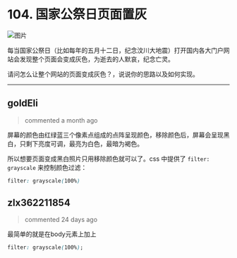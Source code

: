 
 # 104. 国家公祭日页面置灰 
 ![图片](https://user-images.githubusercontent.com/18217162/71495480-03f15680-2889-11ea-9b1b-5a5b24d304f7.png)

每当国家公祭日（比如每年的五月十二日，纪念汶川大地震）打开国内各大门户网站会发现整个页面会变成灰色，为逝去的人默哀，纪念亡灵。

请问怎么让整个网站的页面变成灰色？，说说你的思路以及如何实现。
 
 ***
## goldEli 
 > commented a month ago 

屏幕的颜色由红绿蓝三个像素点组成的点阵呈现颜色，移除颜色后，屏幕会呈现黑白，只剩下亮度可调，最亮为白色，最暗为褐色。

所以想要页面变成黑白照片只用移除颜色就可以了。css 中提供了 `filter: grayscale` 来控制颜色过滤：


```css
filter: grayscale(100%)

```
## zlx362211854 
 > commented 24 days ago 

最简单的就是在body元素上加上

```css
filter: grayscale(100%);

```
